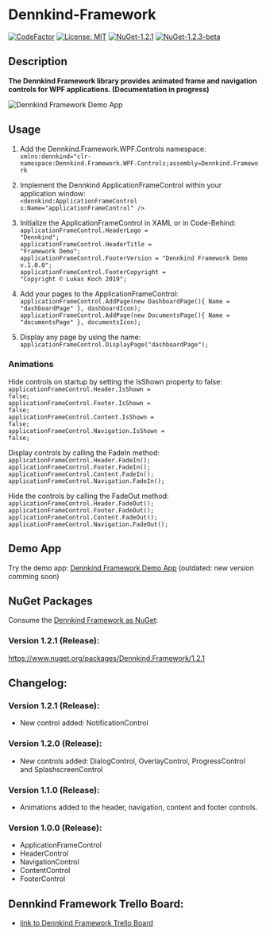 # Dennkind-Framework
[![CodeFactor](https://www.codefactor.io/repository/github/dennkind/dennkind-framework/badge/master)](https://www.codefactor.io/repository/github/dennkind/dennkind-framework/overview/master)
[![License: MIT](https://img.shields.io/badge/License-MIT-yellow.svg)](https://github.com/Dennkind/Dennkind-Framework/blob/master/LICENSE)
[![NuGet-1.2.1](https://img.shields.io/badge/NuGet-v.1.2.1-green)](https://www.nuget.org/packages/Dennkind.Framework/1.2.1)
[![NuGet-1.2.3-beta](https://img.shields.io/badge/NuGet-v.1.2.3--beta-orange)](https://www.nuget.org/packages/Dennkind.Framework/1.2.3-beta)

## Description
<b>The Dennkind Framework library provides animated frame and navigation controls for WPF applications. (Documentation in progress)</b>

![Dennkind Framework Demo App](http://www.dennkind.com/files/dennkindFrameworkDemoApp.png)

## Usage
1. Add the Dennkind.Framework.WPF.Controls namespace:<br />
<code>xmlns:dennkind="clr-namespace:Dennkind.Framework.WPF.Controls;assembly=Dennkind.Framework</code>

2. Implement the Dennkind ApplicationFrameControl within your application window:<br />
<code><dennkind:ApplicationFrameControl x:Name="applicationFrameControl" /></code>

3. Initialize the ApplicationFrameControl in XAML or in Code-Behind:<br />
<code>applicationFrameControl.HeaderLogo = "Dennkind";</code><br />
<code>applicationFrameControl.HeaderTitle = "Framework Demo";</code><br />
<code>applicationFrameControl.FooterVersion = "Dennkind Framework Demo v.1.0.0";</code><br />
<code>applicationFrameControl.FooterCopyright = "Copyright © Lukas Koch 2019";</code>

4. Add your pages to the ApplicationFrameControl:<br />
<code>applicationFrameControl.AddPage(new DashboardPage(){ Name = "dashboardPage" }, dashboardIcon);</code><br />
<code>applicationFrameControl.AddPage(new DocumentsPage(){ Name = "documentsPage" }, documentsIcon);</code>

5. Display any page by using the name:<br />
<code>applicationFrameControl.DisplayPage("dashboardPage");</code>

### Animations 
Hide controls on startup by setting the IsShown property to false:<br />
<code>applicationFrameControl.Header.IsShown = false;</code><br />
<code>applicationFrameControl.Footer.IsShown = false;</code><br />
<code>applicationFrameControl.Content.IsShown = false;</code><br />
<code>applicationFrameControl.Navigation.IsShown = false;</code><br />

Display controls by calling the FadeIn method:<br />
<code>applicationFrameControl.Header.FadeIn();</code><br />
<code>applicationFrameControl.Footer.FadeIn();</code><br />
<code>applicationFrameControl.Content.FadeIn();</code><br />
<code>applicationFrameControl.Navigation.FadeIn();</code><br />

Hide the controls by calling the FadeOut method:<br />
<code>applicationFrameControl.Header.FadeOut();</code><br />
<code>applicationFrameControl.Footer.FadeOut();</code><br />
<code>applicationFrameControl.Content.FadeOut();</code><br />
<code>applicationFrameControl.Navigation.FadeOut();</code><br />

## Demo App
Try the demo app: [Dennkind Framework Demo App](https://github.com/Dennkind/Dennkind-Framework-Demo) (outdated: new version comming soon)

## NuGet Packages
Consume the [Dennkind Framework as NuGet](https://www.nuget.org/packages/Dennkind.Framework/1.2.0):<br />

### Version 1.2.1 (Release):
https://www.nuget.org/packages/Dennkind.Framework/1.2.1

## Changelog:
### Version 1.2.1 (Release):
- New control added: NotificationControl

### Version 1.2.0 (Release):
- New controls added: DialogControl, OverlayControl, ProgressControl and SplashscreenControl

### Version 1.1.0 (Release):
- Animations added to the header, navigation, content and footer controls.

### Version 1.0.0 (Release):
- ApplicationFrameControl
- HeaderControl
- NavigationControl
- ContentControl
- FooterControl

## Dennkind Framework Trello Board:
- [link to Dennkind Framework Trello Board](https://trello.com/b/RbvKbD10/dennkind-framework) 
